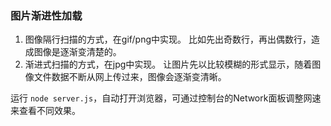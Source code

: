 ### 图片渐进性加载
1. 图像隔行扫描的方式，在gif/png中实现。 比如先出奇数行，再出偶数行，造成图像是逐渐变清楚的。
2. 渐进式扫描的方式，在jpg中实现。 让图片先以比较模糊的形式显示，随着图像文件数据不断从网上传过来，图像会逐渐变清晰。

运行 `node server.js`，自动打开浏览器，可通过控制台的Network面板调整网速来查看不同效果。
